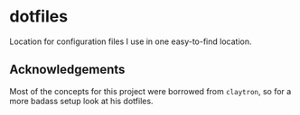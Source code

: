 dotfiles
========

Location for configuration files I use in one easy-to-find location.


Acknowledgements
----------------

Most of the concepts for this project were borrowed from ``claytron``,  so for
a more badass setup look at his dotfiles.

